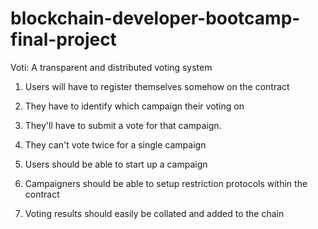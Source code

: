 # blockchain-developer-bootcamp-final-project

Voti: A transparent and distributed voting system

1. Users will have to register themselves somehow on the contract

2. They have to identify which campaign their voting on

3. They'll have to submit a vote for that campaign.

4. They can't vote twice for a single campaign 

5. Users should be able to start up a campaign

6. Campaigners should be able to setup restriction protocols within the contract

7. Voting results should easily be collated and added to the chain
